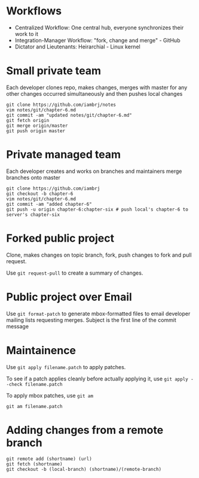 # Workflows
* Centralized Workflow: One central hub, everyone synchronizes their work to it
* Integration-Manager Workflow: "fork, change and merge" - GitHub
* Dictator and Lieutenants: Heirarchial - Linux kernel

# Small private team
Each developer clones repo, makes changes, merges with master for any other
changes occurred simultaneously and then pushes local changes
```
git clone https://github.com/iambrj/notes
vim notes/git/chapter-6.md
git commit -am "updated notes/git/chapter-6.md"
git fetch origin
git merge origin/master
git push origin master
```

# Private managed team
Each developer creates and works on branches and maintainers merge branches onto
master
```
git clone https://github.com/iambrj
git checkout -b chapter-6
vim notes/git/chapter-6.md
git commit -am "added chapter-6"
git push -u origin chapter-6:chapter-six # push local's chapter-6 to server's chapter-six

```

# Forked public project
Clone, makes changes on topic branch, fork, push changes to fork and pull
request.

Use `git request-pull` to create a summary of changes.

# Public project over Email
Use `git format-patch` to generate mbox-formatted files to email developer
mailing lists requesting merges. Subject is the first line of the commit message

# Maintainence

Use `git apply filename.patch` to apply patches.

To see if a patch applies cleanly before actually applying it, use `git apply
--check filename.patch`

To apply mbox patches, use `git am`
```
git am filename.patch
```
# Adding changes from a remote branch
```
git remote add (shortname) (url)
git fetch (shortname)
git checkout -b (local-branch) (shortname)/(remote-branch)
```
